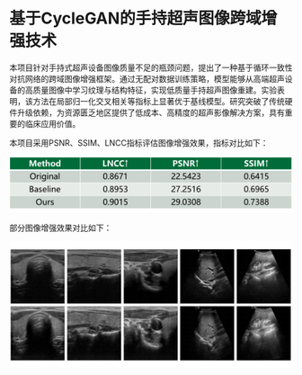 # 基于CycleGAN的手持超声图像跨域增强技术

本项目针对手持式超声设备图像质量不足的瓶颈问题，提出了一种基于循环一致性对抗网络的跨域图像增强框架。通过无配对数据训练策略，模型能够从高端超声设备的高质量图像中学习纹理与结构特征，实现低质量手持超声图像重建。实验表明，该方法在局部归一化交叉相关等指标上显著优于基线模型。研究突破了传统硬件升级依赖，为资源匮乏地区提供了低成本、高精度的超声影像解决方案，具有重要的临床应用价值。

本项目采用PSNR、SSIM、LNCC指标评估图像增强效果，指标对比如下：

![image](https://github.com/rcsn123/CycleGAN/blob/main/%E5%A2%9E%E5%BC%BA%E6%95%88%E6%9E%9C%E6%8C%87%E6%A0%87%E9%87%8F%E5%8C%96%E5%AF%B9%E6%AF%94.png)

部分图像增强效果对比如下：


![image](https://github.com/rcsn123/CycleGAN/blob/main/%E9%83%A8%E5%88%86%E5%9B%BE%E5%83%8F%E5%A2%9E%E5%BC%BA%E7%BB%93%E6%9E%9C%E5%B1%95%E7%A4%BA.png)



